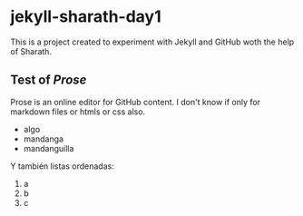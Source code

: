 # jekyll-sharath-day1

This is a project created to experiment with Jekyll and GitHub woth the help of Sharath.
## Test of _Prose_
Prose is an online editor for GitHub content.
I don't know if only for markdown files or htmls or css also.
- algo
- mandanga
- mandanguilla

Y también listas ordenadas:
1. a
1. b
1. c




